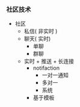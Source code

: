 ### 社区技术

* 社区
  * 私信( 非实时 )
  * 聊天( 实时)
    * 单聊
    * 群聊
  * 实时 + 推送 + 长连接
    * notifaction
      * 一对一通知
      * 多对一
      * 系统
    * 基于模板